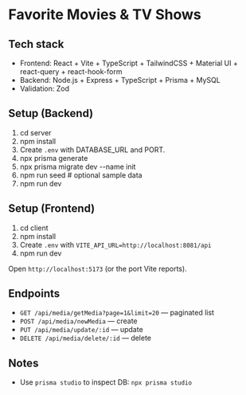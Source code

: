 # Favorite Movies & TV Shows

## Tech stack
- Frontend: React + Vite + TypeScript + TailwindCSS + Material UI + react-query + react-hook-form
- Backend: Node.js + Express + TypeScript + Prisma + MySQL
- Validation: Zod

## Setup (Backend)
1. cd server
2. npm install
3. Create `.env` with DATABASE_URL and PORT.
4. npx prisma generate
5. npx prisma migrate dev --name init
6. npm run seed    # optional sample data
7. npm run dev

## Setup (Frontend)
1. cd client
2. npm install
3. Create `.env` with `VITE_API_URL=http://localhost:8081/api`
4. npm run dev

Open `http://localhost:5173` (or the port Vite reports).

## Endpoints
- `GET /api/media/getMedia?page=1&limit=20` — paginated list
- `POST /api/media/newMedia` — create
- `PUT /api/media/update/:id` — update
- `DELETE /api/media/delete/:id` — delete

## Notes
- Use `prisma studio` to inspect DB: `npx prisma studio`
